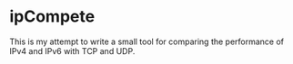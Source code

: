 ipCompete
=========

This is my attempt to write a small tool for comparing the performance of IPv4 and IPv6 with TCP and UDP.
